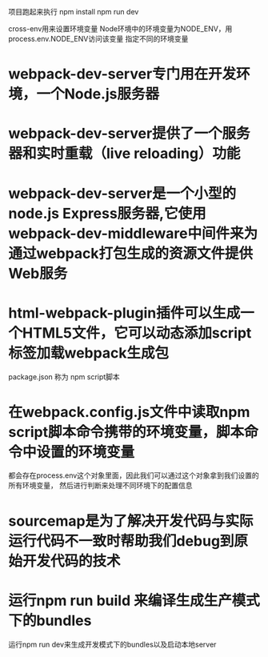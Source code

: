 ﻿项目跑起来执行 
npm install
npm run dev


cross-env用来设置环境变量
Node环境中的环境变量为NODE_ENV，用process.env.NODE_ENV访问该变量  指定不同的环境变量

# webpack-dev-server专门用在开发环境，一个Node.js服务器
# webpack-dev-server提供了一个服务器和实时重载（live reloading）功能
# webpack-dev-server是一个小型的node.js Express服务器,它使用webpack-dev-middleware中间件来为通过webpack打包生成的资源文件提供Web服务

# html-webpack-plugin插件可以生成一个HTML5文件，它可以动态添加script标签加载webpack生成包

package.json 称为 npm script脚本

 # 在webpack.config.js文件中读取npm script脚本命令携带的环境变量，脚本命令中设置的环境变量
 都会存在process.env这个对象里面，因此我们可以通过这个对象拿到我们设置的所有环境变量，
 然后进行判断来处理不同环境下的配置信息

 # sourcemap是为了解决开发代码与实际运行代码不一致时帮助我们debug到原始开发代码的技术

 # 运行npm run build 来编译生成生产模式下的bundles
 运行npm run dev来生成开发模式下的bundles以及启动本地server
